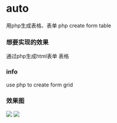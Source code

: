 # auto
用php生成表格、表单 php create form table

### 想要实现的效果
通过php生成html表单 表格

### info
use php to create form grid

### 效果图 
![](http://github-10004489.file.myqcloud.com/1.jpg)
![](http://github-10004489.file.myqcloud.com/2.png)
